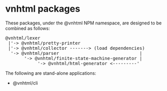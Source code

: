 # vnhtml packages

These packages, under the @vnhtml NPM namespace, are designed to be combined as
follows:

<pre>
@vnhtml/lexer
 |'-> @vnhtml/pretty-printer
 |'-> @vnhtml/collector -------> (load dependencies)
  '-> @vnhtml/parser                              |
       '-> @vnhtml/finite-state-machine-generator |
            '-> @vnhtml/html-generator <---------'
</pre>

The following are stand-alone applications:

- @vnhtml/cli
